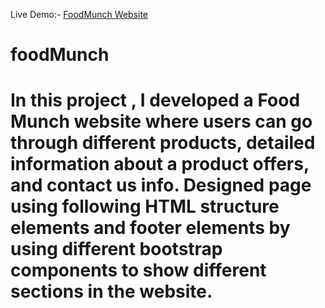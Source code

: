 Live Demo:- <a href="foodwithsai.ccbp.tech"> FoodMunch Website </a>

# foodMunch
# In this project , I developed a Food Munch website where users can go through different products, detailed information about a product offers, and contact us info. Designed page using following HTML structure elements and footer elements by using different bootstrap components to show different sections in the website.
